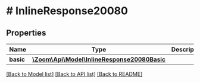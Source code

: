 # # InlineResponse20080

## Properties

Name | Type | Description | Notes
------------ | ------------- | ------------- | -------------
**basic** | [**\Zoom\Api\Model\InlineResponse20080Basic**](InlineResponse20080Basic.md) |  | [optional] 

[[Back to Model list]](../../README.md#documentation-for-models) [[Back to API list]](../../README.md#documentation-for-api-endpoints) [[Back to README]](../../README.md)


